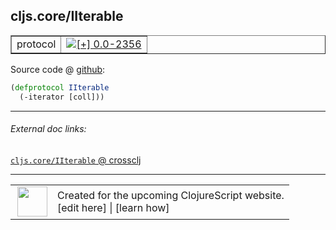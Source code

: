 ## cljs.core/IIterable



 <table border="1">
<tr>
<td>protocol</td>
<td><a href="https://github.com/cljsinfo/cljs-api-docs/tree/0.0-2356"><img valign="middle" alt="[+] 0.0-2356" title="Added in 0.0-2356" src="https://img.shields.io/badge/+-0.0--2356-lightgrey.svg"></a> </td>
</tr>
</table>









Source code @ [github](https://github.com/clojure/clojurescript/blob/r2814/src/cljs/cljs/core.cljs#L425-L426):

```clj
(defprotocol IIterable
  (-iterator [coll]))
```

<!--
Repo - tag - source tree - lines:

 <pre>
clojurescript @ r2814
└── src
    └── cljs
        └── cljs
            └── <ins>[core.cljs:425-426](https://github.com/clojure/clojurescript/blob/r2814/src/cljs/cljs/core.cljs#L425-L426)</ins>
</pre>

-->

---



###### External doc links:

[`cljs.core/IIterable` @ crossclj](http://crossclj.info/fun/cljs.core.cljs/IIterable.html)<br>

---

 <table>
<tr><td>
<img valign="middle" align="right" width="48px" src="http://i.imgur.com/Hi20huC.png">
</td><td>
Created for the upcoming ClojureScript website.<br>
[edit here] | [learn how]
</td></tr></table>

[edit here]:https://github.com/cljsinfo/cljs-api-docs/blob/master/cljsdoc/cljs.core/IIterable.cljsdoc
[learn how]:https://github.com/cljsinfo/cljs-api-docs/wiki/cljsdoc-files

<!--

This information was too distracting to show to readers, but I'll leave it
commented here since it is helpful to:

- pretty-print the data used to generate this document
- and show how to retrieve that data



The API data for this symbol:

```clj
{:ns "cljs.core",
 :name "IIterable",
 :type "protocol",
 :full-name-encode "cljs.core/IIterable",
 :source {:code "(defprotocol IIterable\n  (-iterator [coll]))",
          :title "Source code",
          :repo "clojurescript",
          :tag "r2814",
          :filename "src/cljs/cljs/core.cljs",
          :lines [425 426]},
 :methods [{:name "-iterator", :signature ["[coll]"], :docstring nil}],
 :full-name "cljs.core/IIterable",
 :history [["+" "0.0-2356"]]}

```

Retrieve the API data for this symbol:

```clj
;; from Clojure REPL
(require '[clojure.edn :as edn])
(-> (slurp "https://raw.githubusercontent.com/cljsinfo/cljs-api-docs/catalog/cljs-api.edn")
    (edn/read-string)
    (get-in [:symbols "cljs.core/IIterable"]))
```

-->
